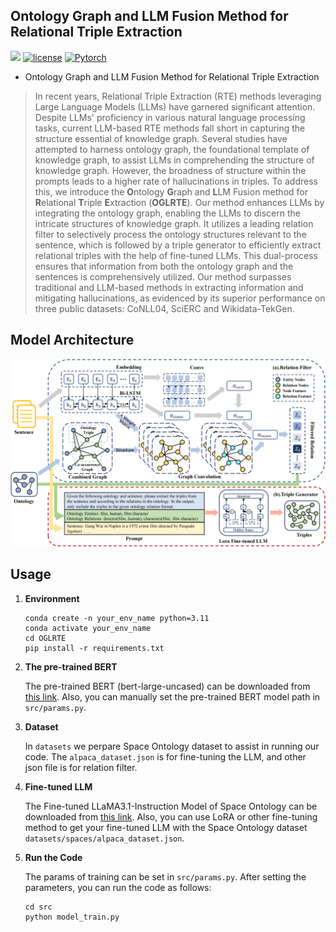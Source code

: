 ## Ontology Graph and LLM Fusion Method for Relational Triple Extraction
![](https://img.shields.io/badge/version-1.0.1-blue)
[![license](https://img.shields.io/github/license/mashape/apistatus.svg?maxAge=2592000)](https://github.com/zjukg/KoPA/main/LICENSE)
[![Pytorch](https://img.shields.io/badge/PyTorch-%23EE4C2C.svg?e&logo=PyTorch&logoColor=white)](https://pytorch.org/)
- Ontology Graph and LLM Fusion Method for Relational Triple Extraction
> In recent years, Relational Triple Extraction (RTE) methods leveraging Large Language Models (LLMs) have garnered significant attention. Despite LLMs' proficiency in various natural language processing tasks, current LLM-based RTE methods fall short in capturing the structure essential of knowledge graph. Several studies have attempted to harness ontology graph, the foundational template of knowledge graph, to assist LLMs in comprehending the structure of knowledge graph. However, the broadness of structure within the prompts leads to a higher rate of hallucinations in triples. To address this, we introduce the **O**ntology **G**raph and **L**LM Fusion method for **R**elational **T**riple **E**xtraction (**OGLRTE**). Our method enhances LLMs by integrating the ontology graph, enabling the LLMs to discern the intricate structures of knowledge graph. It utilizes a leading relation filter to selectively process the ontology structures relevant to the sentence, which is followed by a triple generator to efficiently extract relational triples with the help of fine-tuned LLMs. This dual-process ensures that information from both the ontology graph and the sentences is comprehensively utilized. Our method surpasses traditional and LLM-based methods in extracting information and mitigating hallucinations, as evidenced by its superior performance on three public datasets: CoNLL04, SciERC and Wikidata-TekGen.

## Model Architecture
![Model_architecture](figure/method.png)

## Usage
1. **Environment**

    ```shell
    conda create -n your_env_name python=3.11
    conda activate your_env_name
    cd OGLRTE
    pip install -r requirements.txt
    ```

2. **The pre-trained BERT**

    The pre-trained BERT (bert-large-uncased) can be downloaded from [this link](https://huggingface.co/google-bert/bert-large-uncased). Also, you can manually set the pre-trained BERT model path in `src/params.py`.

3. **Dataset**

    In `datasets` we perpare Space Ontology dataset to assist in running our code. The `alpaca_dataset.json` is for fine-tuning the LLM, and other json file is for relation filter.

4. **Fine-tuned LLM**

    The Fine-tuned LLaMA3.1-Instruction Model of Space Ontology can be downloaded from [this link](https://drive.google.com/file/d/1MPxrqb0chK_HLA1SMFFBapDuYW6kBRV9/view?usp=drive_link). Also, you can use LoRA or other fine-tuning method to get your fine-tuned LLM with the Space Ontology dataset `datasets/spaces/alpaca_dataset.json`.

5. **Run the Code**

    The params of training can be set in `src/params.py`. After setting the parameters, you can run the code as follows:

    ```shell
    cd src
    python model_train.py
    ```